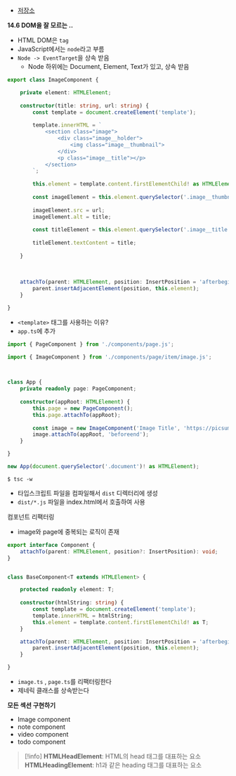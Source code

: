 - [저장소](https://github.com/dream-coding-academy/typescript_motion) 


**14.6 DOM을 잘 모르는 ..**
- HTML DOM은 `tag`
- JavaScript에서는 `node`라고 부름
- `Node -> EventTarget`을 상속 받음
	- Node 하위에는 Document, Element, Text가 있고, 상속 받음



```typescript 
export class ImageComponent {

	private element: HTMLElement;
	
	constructor(title: string, url: string) {
		const template = document.createElement('template');
		
		template.innerHTML = `
			<section class="image">
				<div class="image__holder">
					<img class="image__thumbnail">
				</div>
				<p class="image__title"></p>
			</section>
		`;
		
		this.element = template.content.firstElementChild! as HTMLElement;
		
		const imageElement = this.element.querySelector('.image__thumbnail')! as HTMLImageElement;
	
		imageElement.src = url;
		imageElement.alt = title;
		
		const titleElement = this.element.querySelector('.image__title')! as HTMLParagraphElement;
		
		titleElement.textContent = title;
	
	}
	
	  
	
	attachTo(parent: HTMLElement, position: InsertPosition = 'afterbegin') {
		parent.insertAdjacentElement(position, this.element);
	}

}
```
- `<template>` 태그를 사용하는 이유?
- `app.ts`에 추가

```typescript 
import { PageComponent } from './components/page.js';

import { ImageComponent } from './components/page/item/image.js';

  

class App {
	private readonly page: PageComponent;
	
	constructor(appRoot: HTMLElement) {
		this.page = new PageComponent();
		this.page.attachTo(appRoot);
	
		const image = new ImageComponent('Image Title', 'https://picsum.photos/600/300');
		image.attachTo(appRoot, 'beforeend');
	}

}

new App(document.querySelector('.document')! as HTMLElement);
```

```shell
$ tsc -w 
```
- 타입스크립트 파일을 컴파일해서 `dist`  디렉터리에 생성
- `dist/*.js` 파일을 index.html에서 호출하여 사용


컴포넌트 리팩터링 
- image와 page에 중복되는 로직이 존재 
```typescript 
export interface Component {
	attachTo(parent: HTMLElement, position?: InsertPosition): void;
}


class BaseComponent<T extends HTMLElement> {

	protected readonly element: T;
	
	constructor(htmlString: string) {
		const template = document.createElement('template');
		template.innerHTML = htmlString;
		this.element = template.content.firstElementChild! as T;
	}

	attachTo(parent: HTMLElement, position: InsertPosition = 'afterbegin') {
		parent.insertAdjacentElement(position, this.element);
	}

}
```
- `image.ts` , `page.ts`를 리팩터링한다 
- 제네릭 클래스를 상속받는다


**모든 섹션 구현하기** 
- Image component
- note component
- video component
- todo component

> [!info]
> **HTMLHeadElement**: HTML의 head 태그를 대표하는 요소
> **HTMLHeadingElement**: h1과 같은 heading 태그를 대표하는 요소

